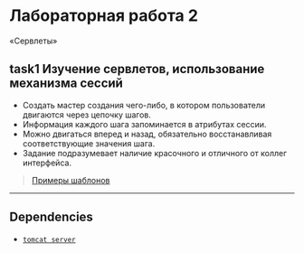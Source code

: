 # Лабораторная работа 2
«Сервлеты»

## task1 Изучение сервлетов, использование механизма сессий

* Создать мастер создания чего-либо, в котором пользователи двигаются через цепочку шагов.
* Информация каждого шага запоминается в атрибутах сессии.
* Можно двигаться вперед и назад, обязательно восстанавливая соответствующие значения шага.
* Задание подразумевает наличие красочного и отличного от коллег интерфейса.

> [Примеры шаблонов](http://office.microsoft.com/ru-ru/templates/FX102832616.aspx)

***

## Dependencies
* [`tomcat server`](http://tomcat.apache.org/download-80.cgi)
